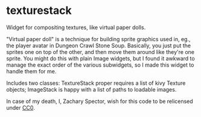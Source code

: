 texturestack
============
Widget for compositing textures, like virtual paper dolls.

"Virtual paper doll" is a technique for building sprite graphics used in, eg., the player avatar in Dungeon Crawl Stone Soup. Basically, you just put the sprites one on top of the other, and then move them around like they're one sprite. You might do this with plain Image widgets, but I found it awkward to manage the exact order of the various subwidgets, so I made this widget to handle them for me.

Includes two classes: TextureStack proper requires a list of kivy Texture objects; ImageStack is happy with a list of paths to loadable images.

In case of my death, I, Zachary Spector, wish for this code to be relicensed under [CC0](https://creativecommons.org/choose/zero/).
